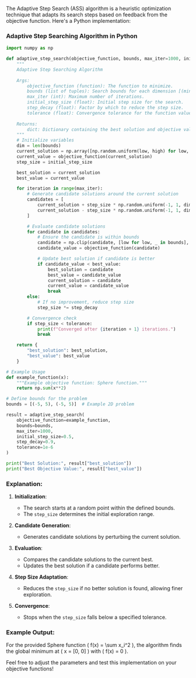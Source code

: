 The Adaptive Step Search (ASS) algorithm is a heuristic optimization technique that adapts its search steps based on feedback from the objective function. Here's a Python implementation:

### Adaptive Step Searching Algorithm in Python
```python
import numpy as np

def adaptive_step_search(objective_function, bounds, max_iter=1000, initial_step_size=0.1, step_decay=0.9, tolerance=1e-6):
    """
    Adaptive Step Searching Algorithm
    
    Args:
        objective_function (function): The function to minimize.
        bounds (list of tuples): Search bounds for each dimension [(min1, max1), (min2, max2), ...].
        max_iter (int): Maximum number of iterations.
        initial_step_size (float): Initial step size for the search.
        step_decay (float): Factor by which to reduce the step size.
        tolerance (float): Convergence tolerance for the function value.
    
    Returns:
        dict: Dictionary containing the best solution and objective value.
    """
    # Initialize variables
    dim = len(bounds)
    current_solution = np.array([np.random.uniform(low, high) for low, high in bounds])
    current_value = objective_function(current_solution)
    step_size = initial_step_size

    best_solution = current_solution
    best_value = current_value

    for iteration in range(max_iter):
        # Generate candidate solutions around the current solution
        candidates = [
            current_solution + step_size * np.random.uniform(-1, 1, dim),
            current_solution - step_size * np.random.uniform(-1, 1, dim),
        ]

        # Evaluate candidate solutions
        for candidate in candidates:
            # Ensure the candidate is within bounds
            candidate = np.clip(candidate, [low for low, _ in bounds], [high for _, high in bounds])
            candidate_value = objective_function(candidate)

            # Update best solution if candidate is better
            if candidate_value < best_value:
                best_solution = candidate
                best_value = candidate_value
                current_solution = candidate
                current_value = candidate_value
                break
        else:
            # If no improvement, reduce step size
            step_size *= step_decay

        # Convergence check
        if step_size < tolerance:
            print(f"Converged after {iteration + 1} iterations.")
            break

    return {
        "best_solution": best_solution,
        "best_value": best_value
    }

# Example Usage
def example_function(x):
    """Example objective function: Sphere function."""
    return np.sum(x**2)

# Define bounds for the problem
bounds = [(-5, 5), (-5, 5)]  # Example 2D problem

result = adaptive_step_search(
    objective_function=example_function,
    bounds=bounds,
    max_iter=1000,
    initial_step_size=0.5,
    step_decay=0.9,
    tolerance=1e-6
)

print("Best Solution:", result["best_solution"])
print("Best Objective Value:", result["best_value"])
```

### Explanation:
1. **Initialization**:
   - The search starts at a random point within the defined bounds.
   - The `step_size` determines the initial exploration range.

2. **Candidate Generation**:
   - Generates candidate solutions by perturbing the current solution.

3. **Evaluation**:
   - Compares the candidate solutions to the current best.
   - Updates the best solution if a candidate performs better.

4. **Step Size Adaptation**:
   - Reduces the `step_size` if no better solution is found, allowing finer exploration.

5. **Convergence**:
   - Stops when the `step_size` falls below a specified tolerance.

### Example Output:
For the provided Sphere function \( f(x) = \sum x_i^2 \), the algorithm finds the global minimum at \( x = [0, 0] \) with \( f(x) = 0 \).

Feel free to adjust the parameters and test this implementation on your objective functions!